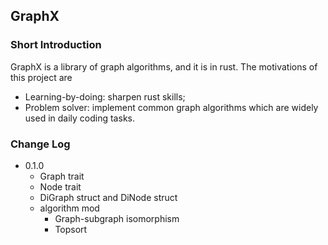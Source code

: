 
## GraphX

### Short Introduction

GraphX is a library of graph algorithms, and it is in rust. The motivations of this project are

* Learning-by-doing: sharpen rust skills;
* Problem solver: implement common graph algorithms which are widely used in daily coding tasks.


### Change Log

* 0.1.0
    * Graph trait
    * Node trait
    * DiGraph struct and DiNode struct
    * algorithm mod
        * Graph-subgraph isomorphism
        * Topsort
        
